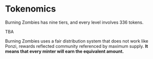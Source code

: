 # Tokenomics

Burning Zombies has nine tiers, and every level involves 336 tokens.

TBA

Burning Zombies uses a fair distribution system that does not work like Ponzi, rewards reflected community referenced by maximum supply. **It means that every minter will earn the equivalent amount.**
